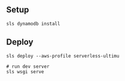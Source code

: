 ## Setup
```
sls dynamodb install
```

## Deploy

```
sls deploy --aws-profile serverless-ultimu

# run dev server
sls wsgi serve
```

